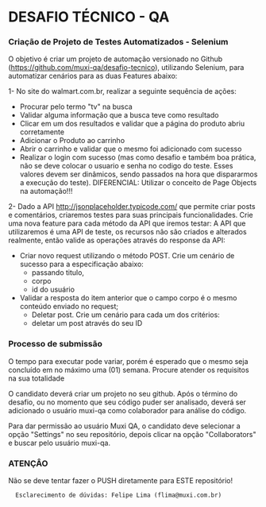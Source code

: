 # DESAFIO TÉCNICO - QA

### Criação de Projeto de Testes Automatizados - Selenium
O objetivo é criar um projeto de automação versionado no Github (https://github.com/muxi-qa/desafio-tecnico), utilizando Selenium, para automatizar cenários para as duas Features abaixo:

1- No site do walmart.com.br, realizar a seguinte sequência de ações:
   - Procurar pelo termo "tv" na busca
   - Validar alguma informação que a busca teve como resultado
   - Clicar em um dos resultados e validar que a página do produto abriu corretamente
   - Adicionar o Produto ao carrinho
   - Abrir o carrinho e validar que o mesmo foi adicionado com sucesso
   - Realizar o login com sucesso (mas como desafio e também boa prática, não se deve colocar o usuario e senha no codigo do teste. Esses valores devem ser dinâmicos, sendo passados na hora que dispararmos a execução do teste).
DIFERENCIAL: Utilizar o conceito de Page Objects na automação!!!

2- Dado a API http://jsonplaceholder.typicode.com/ que permite criar posts e comentários, criaremos testes para suas principais funcionalidades. Crie uma nova feature para cada método da API que iremos testar:
A API que utilizaremos é uma API de teste, os recursos não são criados e alterados realmente, então valide as operações através do response da API:
   - Criar novo request utilizando o método POST. Crie um cenário de sucesso para a especificação abaixo:
      - passando titulo, 
      - corpo 
      - id do usuário
   - Validar a resposta do item anterior que o campo corpo é o mesmo conteúdo enviado no request;
      - Deletar post. Crie um cenário para cada um dos critérios:
      - deletar um post através do seu ID


### Processo de submissão

O tempo para executar pode variar, porém é esperado que o mesmo seja concluído em no máximo uma (01) semana. Procure atender os requisitos na sua totalidade

O candidato deverá criar um projeto no seu github. Após o término do desafio, ou no momento que seu código puder ser analisado, deverá ser adicionado o usuário muxi-qa como colaborador para análise do código.

Para dar permissão ao usuário Muxi QA, o candidato deve selecionar a opção "Settings" no seu repositório, depois clicar na opção "Collaborators" e buscar pelo usuário muxi-qa. 


### **ATENÇÂO** ###
Não se deve tentar fazer o PUSH diretamente para ESTE repositório!
	  
	  Esclarecimento de dúvidas: Felipe Lima (flima@muxi.com.br)
